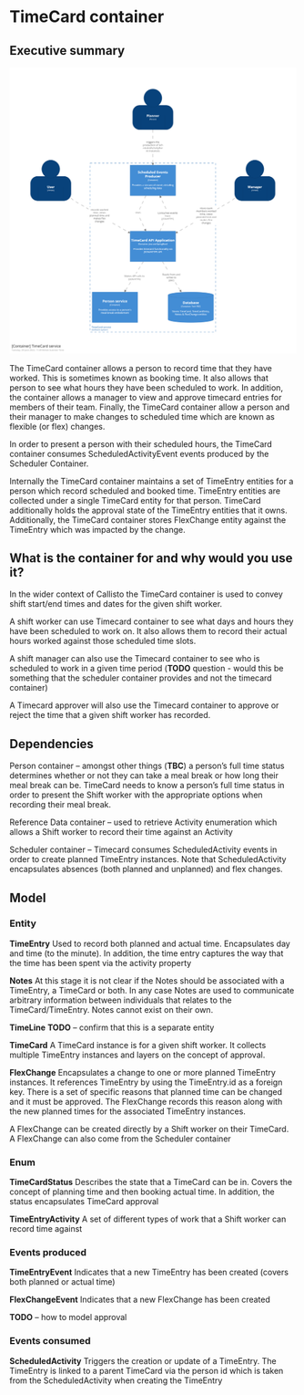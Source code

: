 
# TimeCard container

## Executive summary

![Callisto containers](./images/container.png)

The TimeCard container allows a person to record time that they have worked. This is sometimes known as booking time. It also allows that person to see what hours they have been scheduled to work. In addition, the container allows a manager to view and approve timecard entries for members of their team. Finally, the TimeCard container allow a person and their manager to make changes to scheduled time which are known as flexible (or flex) changes. 

In order to present a person with their scheduled hours, the TimeCard container consumes ScheduledActivityEvent events produced by the Scheduler Container.  

Internally the TimeCard container maintains a set of TimeEntry entities for a person which record scheduled and booked time. TimeEntry entities are collected under a single TimeCard entity for that person. TimeCard additionally holds the approval state of the TimeEntry entities that it owns. Additionally, the TimeCard container stores FlexChange entity against the TimeEntry which was impacted by the change. 


## What is the container for and why would you use it?
In the wider context of Callisto the TimeCard container is used to convey shift start/end times and dates for the given shift worker. 

A shift worker can use Timecard container to see what days and hours they have been scheduled to work on. It also allows them to record their actual hours worked against those scheduled time slots. 

A shift manager can also use the Timecard container to see who is scheduled to work in a given time period (**TODO** question - would this be something that the scheduler container provides and not the timecard container) 

A Timecard approver will also use the Timecard container to approve or reject the time that a given shift worker has recorded. 

## Dependencies

Person container – amongst other things (**TBC**) a person’s full time status determines whether or not they can take a meal break or how long their meal break can be. TimeCard needs to know a person’s full time status in order to present the Shift worker with the appropriate options when recording their meal break. 

Reference Data container – used to retrieve Activity enumeration which allows a Shift worker to record their time against an Activity 

Scheduler container – Timecard consumes ScheduledActivity events in order to create planned TimeEntry instances. Note that ScheduledActivity encapsulates absences (both planned and unplanned) and flex changes.

## Model

### Entity

**TimeEntry** 
Used to record both planned and actual time. Encapsulates day and time (to the minute). In addition, the time entry captures the way that the time has been spent via the activity property  

**Notes** 
At this stage it is not clear if the Notes should be associated with a TimeEntry, a TimeCard or both. In any case Notes are used to communicate arbitrary information between individuals that relates to the TimeCard/TimeEntry. Notes cannot exist on their own. 

**TimeLine** 
**TODO** – confirm that this is a separate entity 

**TimeCard** 
A TimeCard instance is for a given shift worker. It collects multiple TimeEntry instances and layers on the concept of approval.  

**FlexChange** 
Encapsulates a change to one or more planned TimeEntry instances. It references TimeEntry by using the TimeEntry.id as a foreign key. There is a set of specific reasons that planned time can be changed and it must be approved. The FlexChange records this reason along with the new planned times for the associated TimeEntry instances.   

A FlexChange can be created directly by a Shift worker on their TimeCard. A FlexChange can also come from the Scheduler container 

### Enum

**TimeCardStatus** 
Describes the state that a TimeCard can be in. Covers the concept of planning time and then booking actual time. In addition, the status encapsulates TimeCard approval 

**TimeEntryActivity** 
A set of different types of work that a Shift worker can record time against 

### Events produced

**TimeEntryEvent** 
Indicates that a new TimeEntry has been created (covers both planned or actual time) 

**FlexChangeEvent** 
Indicates that a new FlexChange has been created 

**TODO** – how to model approval 

### Events consumed

**ScheduledActivity**
Triggers the creation or update of a TimeEntry. The TimeEntry is linked to a parent TimeCard via the person id which is taken from the ScheduledActivity when creating the TimeEntry 